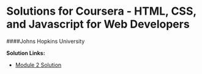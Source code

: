# Solutions for Coursera - HTML, CSS, and Javascript for Web Developers

####Johns Hopkins University

<b>Solution Links:</b> <br>
- [Module 2 Solution](solution2/solution2.html) <br>
